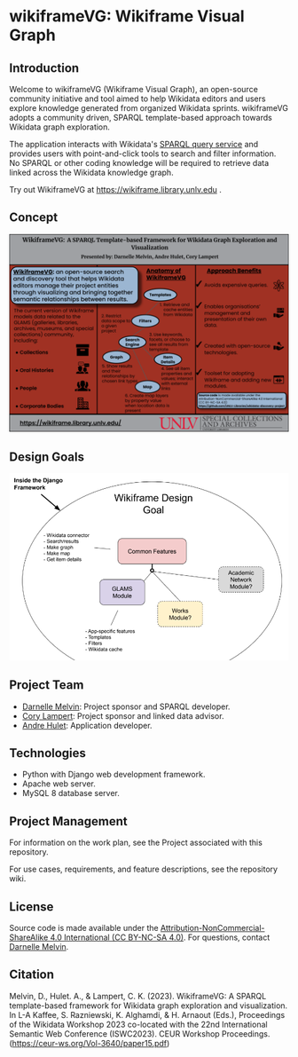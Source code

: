 # wikiframeVG: Wikiframe Visual Graph

## Introduction

Welcome to wikiframeVG (Wikiframe Visual Graph), an open-source community initiative and tool aimed to help Wikidata editors and users explore knowledge generated from organized Wikidata sprints. wikiframeVG adopts a community driven, SPARQL template-based approach towards Wikidata graph exploration. 

The application interacts with Wikidata's [SPARQL query service](https://query.wikidata.org/) and provides users with point-and-click tools to search and filter information. No SPARQL or other coding knowledge will be required to retrieve data linked across the Wikidata knowledge graph.

Try out WikiframeVG at https://wikiframe.library.unlv.edu . 

## Concept
![Wikiframe Concept Poster](https://github.com/UNLV-Libraries/wikidata-discovery-project/blob/main/wikiframePoster.png)
## Design Goals
![Wikiframe Design Goal](https://github.com/UNLV-Libraries/wikidata-discovery-project/blob/main/wikiframe_designGoals.png)

## Project Team
* [Darnelle Melvin](https://github.com/darnelleMelvin): Project sponsor and SPARQL developer.
* [Cory Lampert](https://github.com/corylampert): Project sponsor and linked data advisor.
* [Andre Hulet](https://github.com/aehulet): Application developer.

## Technologies
* Python with Django web development framework.
* Apache web server.
* MySQL 8 database server.
## Project Management
For information on the work plan, see the Project associated with this repository.

For use cases, requirements, and feature descriptions, see the repository wiki.

## License
Source code is made available under the [Attribution-NonCommercial-ShareAlike 4.0 International (CC BY-NC-SA 4.0)](https://creativecommons.org/licenses/by-nc-sa/4.0/). For questions, contact [Darnelle Melvin](https://github.com/darnelleMelvin). 

## Citation

Melvin, D., Hulet. A., & Lampert, C. K. (2023). WikiframeVG: A SPARQL template-based framework for Wikidata graph exploration and visualization.
  In L-A Kaffee, S. Razniewski, K. Alghamdi, & H. Arnaout (Eds.), Proceedings of the Wikidata Workshop 2023 co-located with the 22nd International Semantic
  Web Conference (ISWC2023). CEUR Workshop Proceedings. (https://ceur-ws.org/Vol-3640/paper15.pdf)
